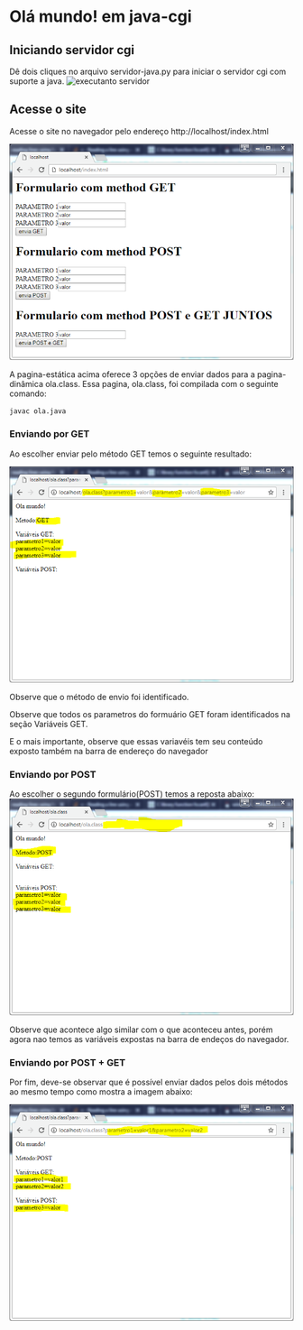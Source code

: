 # Olá mundo! em java-cgi

## Iniciando servidor cgi

Dê dois cliques no arquivo servidor-java.py para iniciar o servidor cgi com suporte a java.
![executanto servidor](/aulas/img/java1.PNG)

## Acesse o site

Acesse o site no navegador pelo endereço http://localhost/index.html

![executanto servidor](/aulas/img/java2.PNG)

A pagina-estática acima oferece 3 opções de enviar dados para a pagina-dinâmica ola.class. Essa pagina, ola.class, foi compilada com o seguinte comando:
```
javac ola.java
```

### Enviando por GET
Ao escolher enviar pelo método GET temos o seguinte resultado:

![executanto servidor](/aulas/img/java3.PNG)

Observe que o método de envio foi identificado.

Observe que todos os parametros do formuário GET foram identificados na seção Variáveis GET.

E o mais importante, observe que essas variavéis tem seu conteúdo exposto também na barra de endereço do navegador

### Enviando por POST
Ao escolher o segundo formulário(POST) temos a reposta abaixo:
![executanto servidor](/aulas/img/java4.PNG)

Observe que acontece algo similar com o que aconteceu antes, porém agora nao temos as variáveis expostas na barra de endeços do navegador.

### Enviando por POST + GET
Por fim, deve-se observar que é possível enviar dados pelos dois métodos ao mesmo tempo como mostra a imagem abaixo:

![executanto servidor](/aulas/img/java5.PNG)
